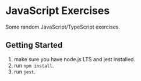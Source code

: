 # JavaScript Exercises

Some random JavaScript/TypeScript exercises.

## Getting Started

1. make sure you have node.js LTS and jest installed.
2. run `npm install`.
3. run `jest`.
